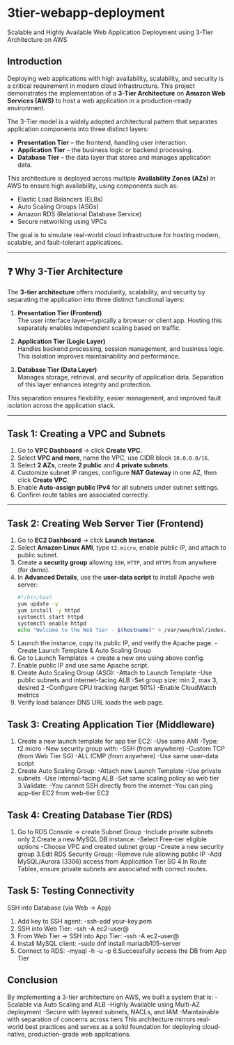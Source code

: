 # 3tier-webapp-deployment
Scalable and Highly Available Web Application Deployment using 3-Tier Architecture on AWS

## Introduction

Deploying web applications with high availability, scalability, and security is a critical requirement in modern cloud infrastructure. This project demonstrates the implementation of a **3-Tier Architecture** on **Amazon Web Services (AWS)** to host a web application in a production-ready environment.

The 3-Tier model is a widely adopted architectural pattern that separates application components into three distinct layers:

- **Presentation Tier** – the frontend, handling user interaction.
- **Application Tier** – the business logic or backend processing.
- **Database Tier** – the data layer that stores and manages application data.

This architecture is deployed across multiple **Availability Zones (AZs)** in AWS to ensure high availability, using components such as:

- Elastic Load Balancers (ELBs)
- Auto Scaling Groups (ASGs)
- Amazon RDS (Relational Database Service)
- Secure networking using VPCs

The goal is to simulate real-world cloud infrastructure for hosting modern, scalable, and fault-tolerant applications.

---

## ❓ Why 3-Tier Architecture

The **3-tier architecture** offers modularity, scalability, and security by separating the application into three distinct functional layers:

1. **Presentation Tier (Frontend)**  
   The user interface layer—typically a browser or client app. Hosting this separately enables independent scaling based on traffic.

2. **Application Tier (Logic Layer)**  
   Handles backend processing, session management, and business logic. This isolation improves maintainability and performance.

3. **Database Tier (Data Layer)**  
   Manages storage, retrieval, and security of application data. Separation of this layer enhances integrity and protection.

This separation ensures flexibility, easier management, and improved fault isolation across the application stack.

---

## Task 1: Creating a VPC and Subnets

1. Go to **VPC Dashboard** → click **Create VPC**.
2. Select **VPC and more**, name the VPC, use CIDR block `10.0.0.0/16`.
3. Select **2 AZs**, create **2 public** and **4 private subnets**.
4. Customize subnet IP ranges, configure **NAT Gateway** in one AZ, then click **Create VPC**.
5. Enable **Auto-assign public IPv4** for all subnets under subnet settings.
6. Confirm route tables are associated correctly.

---

## Task 2: Creating Web Server Tier (Frontend)

1. Go to **EC2 Dashboard** → click **Launch Instance**.
2. Select **Amazon Linux AMI**, type `t2.micro`, enable public IP, and attach to public subnet.
3. Create a **security group** allowing `SSH`, `HTTP`, and `HTTPS` from anywhere (for demo).
4. In **Advanced Details**, use the **user-data script** to install Apache web server:
   ```bash
   #!/bin/bash
   yum update -y
   yum install -y httpd
   systemctl start httpd
   systemctl enable httpd
   echo "Welcome to the Web Tier - $(hostname)" > /var/www/html/index.html
5. Launch the instance, copy its public IP, and verify the Apache page.
  -Create Launch Template & Auto Scaling Group
 1. Go to Launch Templates → create a new one using above config.
 2. Enable public IP and use same Apache script.
 3. Create Auto Scaling Group (ASG):
  -Attach to Launch Template
  -Use public subnets and internet-facing ALB
  -Set group size: min 2, max 3, desired 2
  -Configure CPU tracking (target 50%)
  -Enable CloudWatch metrics
 4. Verify load balancer DNS URL loads the web page.

## Task 3: Creating Application Tier (Middleware)

1. Create a new launch template for app tier EC2:
 -Use same AMI
 -Type: t2.micro
 -New security group with:
 -SSH (from anywhere)
   -Custom TCP (from Web Tier SG)
   -ALL ICMP (from anywhere)
   -Use same user-data script
2. Create Auto Scaling Group:
 -Attach new Launch Template
 -Use private subnets
 -Use internal-facing ALB
 -Set same scaling policy as web tier
3.Validate:
 -You cannot SSH directly from the internet
 -You can ping app-tier EC2 from web-tier EC2

## Task 4: Creating Database Tier (RDS)

1. Go to RDS Console → create Subnet Group
 -Include private subnets only
2.Create a new MySQL DB instance:
 -Select Free-tier eligible options
 -Choose VPC and created subnet group
 -Create a new security group
3.Edit RDS Security Group:
 -Remove rule allowing public IP
 -Add MySQL/Aurora (3306) access from Application Tier SG
4.In Route Tables, ensure private subnets are associated with correct routes.

## Task 5: Testing Connectivity

SSH into Database (via Web → App)
1. Add key to SSH agent:
  -ssh-add your-key.pem
2. SSH into Web Tier:
  -ssh -A ec2-user@<public-ip-of-web-instance>
3. From Web Tier → SSH into App Tier:
 -ssh -A ec2-user@<private-ip-of-app-instance>
4. Install MySQL client:
 -sudo dnf install mariadb105-server
5. Connect to RDS:
 -mysql -h <rds-endpoint> -u <db-username> -p
6.Successfully access the DB from App Tier

## Conclusion
By implementing a 3-tier architecture on AWS, we built a system that is:
-Scalable via Auto Scaling and ALB
-Highly Available using Multi-AZ deployment
-Secure with layered subnets, NACLs, and IAM
-Maintainable with separation of concerns across tiers
This architecture mirrors real-world best practices and serves as a solid foundation for deploying cloud-native, production-grade web applications.

 

